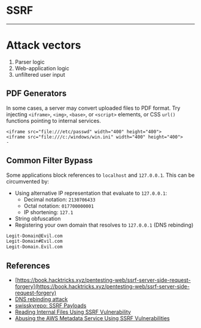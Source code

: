 # SSRF
---
# Attack vectors
1. Parser logic
2. Web-application logic
3. unfiltered user input
## PDF Generators
In some cases, a server may convert uploaded files to PDF format. Try injecting `<iframe>`, `<img>`, `<base>`, or `<script>` elements, or CSS `url()` functions pointing to internal services.

```
<iframe src="file:///etc/passwd" width="400" height="400">
<iframe src="file:///c:/windows/win.ini" width="400" height="400">
- 
```

## Common Filter Bypass
Some applications block references to `localhost` and `127.0.0.1`. This can be circumvented by:

-   Using alternative IP representation that evaluate to `127.0.0.1`:
    -   Decimal notation: `2130706433`
    -   Octal notation: `017700000001`
    -   IP shortening: `127.1`
-   String obfuscation
-   Registering your own domain that resolves to `127.0.0.1` (DNS rebinding)
```txt
Legit-Domain@Evil.com
Legit-Domain#Evil.com
Legit-Domain.Evil.com
```

## References
- [https://book.hacktricks.xyz/pentesting-web/ssrf-server-side-request-forgery](https://book.hacktricks.xyz/pentesting-web/ssrf-server-side-request-forgery)
- [DNS rebinding attack](https://geleta.eu/2019/my-first-ssrf-using-dns-rebinfing/)
-  [swisskyrepo: SSRF Payloads](https://github.com/swisskyrepo/PayloadsAllTheThings/tree/master/Server%20Side%20Request%20Forgery)
-  [Reading Internal Files Using SSRF Vulnerability](https://medium.com/@neerajedwards/reading-internal-files-using-ssrf-vulnerability-703c5706eefb)
-  [Abusing the AWS Metadata Service Using SSRF Vulnerabilities](https://blog.christophetd.fr/abusing-aws-metadata-service-using-ssrf-vulnerabilities/)